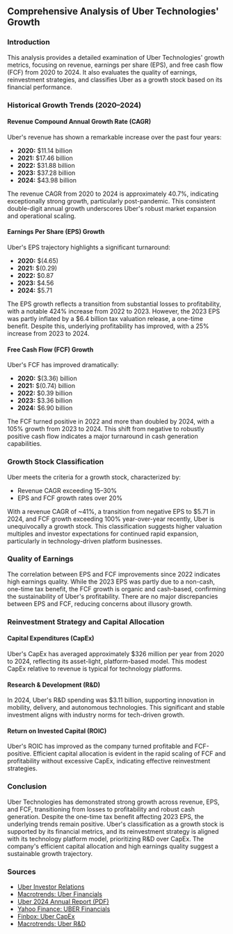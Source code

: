 ## Comprehensive Analysis of Uber Technologies' Growth

### Introduction
This analysis provides a detailed examination of Uber Technologies' growth metrics, focusing on revenue, earnings per share (EPS), and free cash flow (FCF) from 2020 to 2024. It also evaluates the quality of earnings, reinvestment strategies, and classifies Uber as a growth stock based on its financial performance.

### Historical Growth Trends (2020–2024)

#### Revenue Compound Annual Growth Rate (CAGR)
Uber's revenue has shown a remarkable increase over the past four years:
- **2020:** $11.14 billion
- **2021:** $17.46 billion
- **2022:** $31.88 billion
- **2023:** $37.28 billion
- **2024:** $43.98 billion

The revenue CAGR from 2020 to 2024 is approximately 40.7%, indicating exceptionally strong growth, particularly post-pandemic. This consistent double-digit annual growth underscores Uber's robust market expansion and operational scaling.

#### Earnings Per Share (EPS) Growth
Uber's EPS trajectory highlights a significant turnaround:
- **2020:** $(4.65)
- **2021:** $(0.29)
- **2022:** $0.87
- **2023:** $4.56
- **2024:** $5.71

The EPS growth reflects a transition from substantial losses to profitability, with a notable 424% increase from 2022 to 2023. However, the 2023 EPS was partly inflated by a $6.4 billion tax valuation release, a one-time benefit. Despite this, underlying profitability has improved, with a 25% increase from 2023 to 2024.

#### Free Cash Flow (FCF) Growth
Uber's FCF has improved dramatically:
- **2020:** $(3.36) billion
- **2021:** $(0.74) billion
- **2022:** $0.39 billion
- **2023:** $3.36 billion
- **2024:** $6.90 billion

The FCF turned positive in 2022 and more than doubled by 2024, with a 105% growth from 2023 to 2024. This shift from negative to robustly positive cash flow indicates a major turnaround in cash generation capabilities.

### Growth Stock Classification
Uber meets the criteria for a growth stock, characterized by:
- Revenue CAGR exceeding 15–30%
- EPS and FCF growth rates over 20%

With a revenue CAGR of ~41%, a transition from negative EPS to $5.71 in 2024, and FCF growth exceeding 100% year-over-year recently, Uber is unequivocally a growth stock. This classification suggests higher valuation multiples and investor expectations for continued rapid expansion, particularly in technology-driven platform businesses.

### Quality of Earnings
The correlation between EPS and FCF improvements since 2022 indicates high earnings quality. While the 2023 EPS was partly due to a non-cash, one-time tax benefit, the FCF growth is organic and cash-based, confirming the sustainability of Uber's profitability. There are no major discrepancies between EPS and FCF, reducing concerns about illusory growth.

### Reinvestment Strategy and Capital Allocation

#### Capital Expenditures (CapEx)
Uber's CapEx has averaged approximately $326 million per year from 2020 to 2024, reflecting its asset-light, platform-based model. This modest CapEx relative to revenue is typical for technology platforms.

#### Research & Development (R&D)
In 2024, Uber's R&D spending was $3.11 billion, supporting innovation in mobility, delivery, and autonomous technologies. This significant and stable investment aligns with industry norms for tech-driven growth.

#### Return on Invested Capital (ROIC)
Uber's ROIC has improved as the company turned profitable and FCF-positive. Efficient capital allocation is evident in the rapid scaling of FCF and profitability without excessive CapEx, indicating effective reinvestment strategies.

### Conclusion
Uber Technologies has demonstrated strong growth across revenue, EPS, and FCF, transitioning from losses to profitability and robust cash generation. Despite the one-time tax benefit affecting 2023 EPS, the underlying trends remain positive. Uber's classification as a growth stock is supported by its financial metrics, and its reinvestment strategy is aligned with its technology platform model, prioritizing R&D over CapEx. The company's efficient capital allocation and high earnings quality suggest a sustainable growth trajectory.

### Sources
- [Uber Investor Relations](https://investor.uber.com/financials/default.aspx)
- [Macrotrends: Uber Financials](https://www.macrotrends.net/stocks/charts/UBER/uber-technologies/financial-statements)
- [Uber 2024 Annual Report (PDF)](https://s23.q4cdn.com/407969754/files/doc_events/2025/May/05/2024-Annual-Report.pdf)
- [Yahoo Finance: UBER Financials](https://finance.yahoo.com/quote/UBER/financials/)
- [Finbox: Uber CapEx](https://finbox.com/NYSE:UBER/explorer/capex/)
- [Macrotrends: Uber R&D](https://www.macrotrends.net/stocks/charts/UBER/uber-technologies/research-development-expenses)